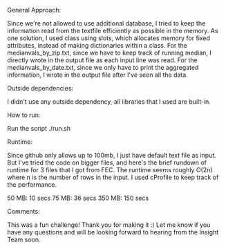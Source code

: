 General Approach:

Since we're not allowed to use additional database, I tried to keep the information read from the textfile efficiently as possible in the memory. As one solution, I used class using slots, which allocates memory for fixed attributes, instead of making dictionaries within a class.
For the medianvals_by_zip.txt, since we have to keep track of running median, I directly wrote in the output file as each input line was read.
For the medianvals_by_date.txt, since we only have to print the aggregated information, I wrote in the output file after I've seen all the data.

Outside dependencies:

I didn't use any outside dependency, all libraries that I used are built-in.

How to run:

Run the script ./run.sh

Runtime:

Since github only allows up to 100mb, I just have default text file as input.
But I've tried the code on bigger files, and here's the brief rundown of runtime for 3 files that I got from FEC.
The runtime seems roughly O(2n) where n is the number of rows in the input. I used cProfile to keep track of the performance.

50 MB: 10 secs
75 MB: 36 secs
350 MB: 150 secs

Comments:

This was a fun challenge! Thank you for making it :) Let me know if you have any questions and will be looking forward to hearing from the Insight Team soon.
